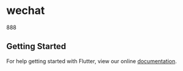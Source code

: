 # wechat

888

## Getting Started

For help getting started with Flutter, view our online
[documentation](https://flutter.io/).
